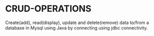 # CRUD-OPERATIONS
Create(add), read(display), update and delete(remove) data to/from a database in Mysql using Java by connecting using jdbc connectivity.
